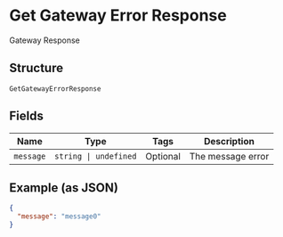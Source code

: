 
# Get Gateway Error Response

Gateway Response

## Structure

`GetGatewayErrorResponse`

## Fields

| Name | Type | Tags | Description |
|  --- | --- | --- | --- |
| `message` | `string \| undefined` | Optional | The message error |

## Example (as JSON)

```json
{
  "message": "message0"
}
```

